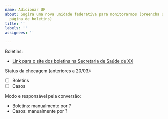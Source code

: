 ```yaml
---
name: Adicionar UF
about: Sugira uma nova unidade federativa para monitorarmos (preencha UF e link para
  página de boletins)
title: ''
labels: ''
assignees: ''

---
```


Boletins:

- [Link para o site dos boletins na Secretaria de Saúde de XX](http://X)

Status da checagem (anteriores a 20/03):

- [ ] Boletins
- [ ] Casos

Modo e responsável pela conversão:

- Boletins: manualmente por ?
- Casos: manualmente por ?
